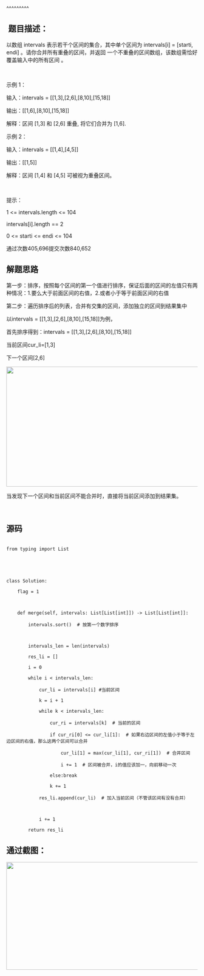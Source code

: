 
<BlogInfo title="leetcode之合并区间" author="白日梦想猿" pv=0 read_times=0 pre_cost_time=63 category="leetcode100题" tag_list="['leetcode']" create_time="2022.03.28 20:54:23.939442" update_time="2022.07.11 10:33:39" />

^^^^^^^^^
<h2><strong>&nbsp;题目描述：</strong></h2>

<p>以数组 intervals 表示若干个区间的集合，其中单个区间为 intervals[i] = [starti, endi] 。请你合并所有重叠的区间，并返回 一个不重叠的区间数组，该数组需恰好覆盖输入中的所有区间 。</p>

<p>&nbsp;</p>

<p>示例 1：</p>

<p>输入：intervals = [[1,3],[2,6],[8,10],[15,18]]<br />
输出：[[1,6],[8,10],[15,18]]<br />
解释：区间 [1,3] 和 [2,6] 重叠, 将它们合并为 [1,6].<br />
示例&nbsp;2：</p>

<p>输入：intervals = [[1,4],[4,5]]<br />
输出：[[1,5]]<br />
解释：区间 [1,4] 和 [4,5] 可被视为重叠区间。<br />
&nbsp;</p>

<p>提示：</p>

<p>1 &lt;= intervals.length &lt;= 104<br />
intervals[i].length == 2<br />
0 &lt;= starti &lt;= endi &lt;= 104<br />
通过次数405,696提交次数840,652</p>

<h2><strong>解题思路</strong></h2>

<p>第一步：排序，按照每个区间的第一个值进行排序，保证后面的区间的左值只有两种情况：1.要么大于前面区间的右值，2.或者小于等于前面区间的右值</p>

<p>第二步：遍历排序后的列表，合并有交集的区间，添加独立的区间到结果集中</p>

<p>以intervals = [[1,3],[2,6],[8,10],[15,18]]为例，</p>

<p>首先排序得到：intervals = [[1,3],[2,6],[8,10],[15,18]]</p>

<p>当前区间cur_li=[1,3]</p>

<p>下一个区间[2,6]</p>

<p><img src="../media/image/2022/03/28/image-20220328205340-1.png" style="height:315px; width:900px" /></p>

<p>当发现下一个区间和当前区间不能合并时，直接将当前区间添加到结果集。&nbsp;</p>

<p>&nbsp;</p>

<h2><strong>源码</strong></h2>

<pre>
<code>from typing import List


class Solution:
    flag = 1

    def merge(self, intervals: List[List[int]]) -&gt; List[List[int]]:
        intervals.sort()  # 按第一个数字排序

        intervals_len = len(intervals)
        res_li = []
        i = 0
        while i &lt; intervals_len:
            cur_li = intervals[i] #当前区间
            k = i + 1
            while k &lt; intervals_len:
                cur_ri = intervals[k]  # 当前的区间
                if cur_ri[0] &lt;= cur_li[1]:  # 如果右边区间的左值小于等于左边区间的右值，那么这两个区间可以合并
                    cur_li[1] = max(cur_li[1], cur_ri[1])  # 合并区间
                    i += 1  # 区间被合并，i的值应该加一，向前移动一次
                else:break
                k += 1
            res_li.append(cur_li)  # 加入当前区间（不管该区间有没有合并）

            i += 1
        return res_li</code></pre>

<h2><strong>通过截图：</strong></h2>

<p><img alt="" src="https://img-blog.csdnimg.cn/597334010814426db998811d85085870.png?x-oss-process=image/watermark,type_d3F5LXplbmhlaQ,shadow_50,text_Q1NETiBAbGl0dGxl5LquXw==,size_20,color_FFFFFF,t_70,g_se,x_16" style="height:283px; width:900px" /></p>

<p>&nbsp;</p>

<p>&nbsp;</p>

<p>&nbsp;</p>

<p>&nbsp;</p>

<p>&nbsp;</p>

<p>&nbsp;</p>

<p>&nbsp;</p>

<p>&nbsp;</p>

<p>&nbsp;</p>

<p>&nbsp;</p>

<p>&nbsp;</p>

<p>&nbsp;</p>

<p>&nbsp;</p>

<p>&nbsp;</p>

<p>&nbsp;</p>

<p>&nbsp;</p>

<p>&nbsp;</p>

<p>&nbsp;</p>

<p>&nbsp;</p>

<p>&nbsp;</p>

<p>&nbsp;</p>

<p>&nbsp;</p>

<p>&nbsp;</p>

<p>&nbsp;</p>

<p>&nbsp;</p>

<p>&nbsp;</p>

<p>&nbsp;</p>

